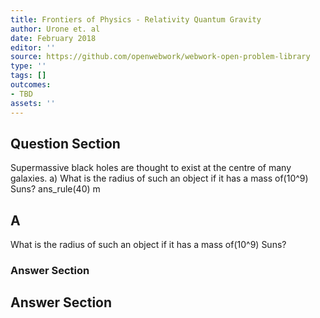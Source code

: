 ```yaml
---
title: Frontiers of Physics - Relativity Quantum Gravity
author: Urone et. al
date: February 2018
editor: ''
source: https://github.com/openwebwork/webwork-open-problem-library
type: ''
tags: []
outcomes:
- TBD
assets: ''
---
```


## Question Section 

Supermassive black holes are thought to exist at the centre of many galaxies. 
a) What is the radius of such an object if it has a mass of(10^9) Suns?
ans_rule(40) m

## A
What is the radius of such an object if it has a mass of(10^9) Suns?
### Answer Section


## Answer Section


